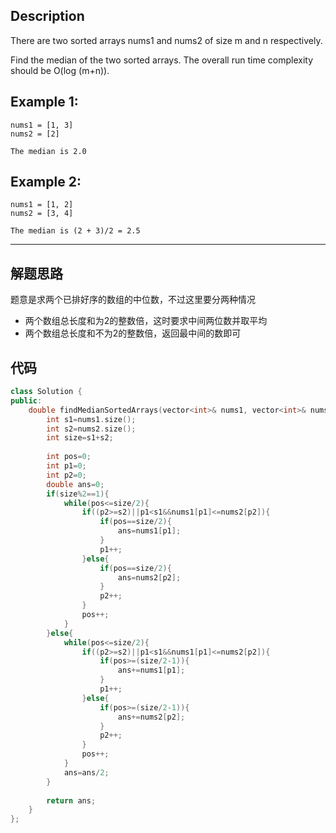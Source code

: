 ## Description
There are two sorted arrays nums1 and nums2 of size m and n respectively.

Find the median of the two sorted arrays. The overall run time complexity should be O(log (m+n)).

## Example 1:
```
nums1 = [1, 3]
nums2 = [2]

The median is 2.0
```

## Example 2:
```
nums1 = [1, 2]
nums2 = [3, 4]

The median is (2 + 3)/2 = 2.5
```

---

## 解题思路
题意是求两个已排好序的数组的中位数，不过这里要分两种情况
* 两个数组总长度和为2的整数倍，这时要求中间两位数并取平均
* 两个数组总长度和不为2的整数倍，返回最中间的数即可

## 代码
```c++
class Solution {
public:
    double findMedianSortedArrays(vector<int>& nums1, vector<int>& nums2) {
        int s1=nums1.size();
        int s2=nums2.size();
        int size=s1+s2;
        
        int pos=0;
        int p1=0;
        int p2=0;
        double ans=0;
        if(size%2==1){
            while(pos<=size/2){
                if((p2>=s2)||p1<s1&&nums1[p1]<=nums2[p2]){
                    if(pos==size/2){
                        ans=nums1[p1];
                    }
                    p1++;
                }else{
                    if(pos==size/2){
                        ans=nums2[p2];
                    }
                    p2++;
                }
                pos++;
            }
        }else{
            while(pos<=size/2){
                if((p2>=s2)||p1<s1&&nums1[p1]<=nums2[p2]){
                    if(pos>=(size/2-1)){
                        ans+=nums1[p1];
                    }
                    p1++;
                }else{
                    if(pos>=(size/2-1)){
                        ans+=nums2[p2];
                    }
                    p2++;
                }
                pos++;
            }
            ans=ans/2;
        }
        
        return ans;
    }
};
```